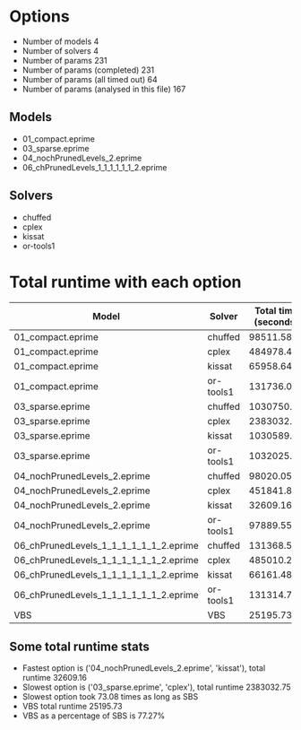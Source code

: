 

# Options


- Number of models 4
- Number of solvers 4
- Number of params 231
- Number of params (completed) 231
- Number of params (all timed out) 64
- Number of params (analysed in this file) 167


## Models


 - 01_compact.eprime
 - 03_sparse.eprime
 - 04_nochPrunedLevels_2.eprime
 - 06_chPrunedLevels_1_1_1_1_1_1_2.eprime


## Solvers


 - chuffed
 - cplex
 - kissat
 - or-tools1


# Total runtime with each option


 | Model | Solver | Total time (seconds) | 
 | -- | -- | -- | 
 | 01_compact.eprime | chuffed | 98511.58 | 
 | 01_compact.eprime | cplex | 484978.44 | 
 | 01_compact.eprime | kissat | 65958.64 | 
 | 01_compact.eprime | or-tools1 | 131736.01 | 
 | 03_sparse.eprime | chuffed | 1030750.98 | 
 | 03_sparse.eprime | cplex | 2383032.75 | 
 | 03_sparse.eprime | kissat | 1030589.77 | 
 | 03_sparse.eprime | or-tools1 | 1032025.79 | 
 | 04_nochPrunedLevels_2.eprime | chuffed | 98020.05 | 
 | 04_nochPrunedLevels_2.eprime | cplex | 451841.88 | 
 | 04_nochPrunedLevels_2.eprime | kissat | 32609.16 | 
 | 04_nochPrunedLevels_2.eprime | or-tools1 | 97889.55 | 
 | 06_chPrunedLevels_1_1_1_1_1_1_2.eprime | chuffed | 131368.55 | 
 | 06_chPrunedLevels_1_1_1_1_1_1_2.eprime | cplex | 485010.20 | 
 | 06_chPrunedLevels_1_1_1_1_1_1_2.eprime | kissat | 66161.48 | 
 | 06_chPrunedLevels_1_1_1_1_1_1_2.eprime | or-tools1 | 131314.71 | 
 | VBS | VBS | 25195.73 | 


## Some total runtime stats


 - Fastest option is ('04_nochPrunedLevels_2.eprime', 'kissat'), total runtime 32609.16
 - Slowest option is ('03_sparse.eprime', 'cplex'), total runtime 2383032.75
 - Slowest option took 73.08 times as long as SBS
 - VBS total runtime 25195.73
 - VBS as a percentage of SBS is 77.27%
